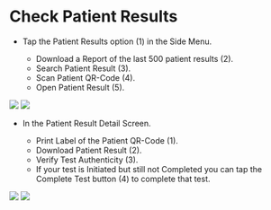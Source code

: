# Check Patient Results

- Tap the Patient Results option (1) in the Side Menu.

    - Download a Report of the last 500 patient results (2).
    - Search Patient Result (3).
    - Scan Patient QR-Code (4).
    - Open Patient Result (5).

![](https://user-images.githubusercontent.com/105650529/170327853-b2df6d8c-4c10-456c-9827-a63d3896f657.jpg)
![](https://user-images.githubusercontent.com/105650529/170327856-52b0f4f0-fbfb-4d36-8cf6-c6da77919e63.jpg)

- In the Patient Result Detail Screen.

    - Print Label of the Patient QR-Code (1).
    - Download Patient Result (2).
    - Verify Test Authenticity (3).
    - If your test is Initiated but still not Completed you can tap the Complete Test button (4) to complete that test.

![](https://user-images.githubusercontent.com/105650529/170327868-426a5820-8173-4f4f-a304-ee3ca088ec16.jpg)
![](https://user-images.githubusercontent.com/105650529/170327882-9b73cbb8-ba4d-4da2-b485-c95bbe057525.jpg)
